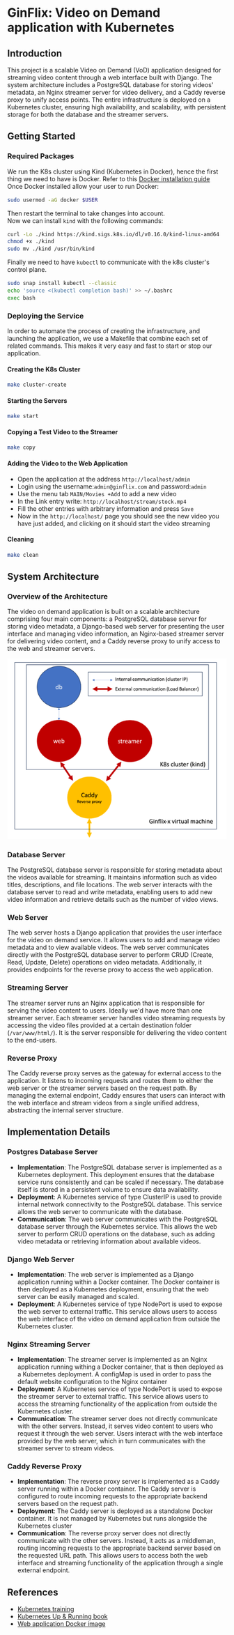 # GinFlix: Video on Demand application with Kubernetes


## Introduction
This project is a scalable Video on Demand (VoD) application designed for streaming video content through a web interface built with Django. The system architecture includes a PostgreSQL database for storing videos' metadata, an Nginx streamer server for video delivery, and a Caddy reverse proxy to unify access points. The entire infrastructure is deployed on a Kubernetes cluster, ensuring high availability, and scalability, with persistent storage for both the database and the streamer servers.

## Getting Started
### Required Packages
We run the K8s cluster using Kind (Kubernetes in Docker), hence the first thing we need to have is Docker. Refer to this [Docker installation guide](https://docs.docker.com/engine/install/)  
Once Docker installed allow your user to run Docker:
```bash
sudo usermod -aG docker $USER
```
Then restart the terminal to take changes into account.  
Now we can install `kind` with the following commands:
```bash
curl -Lo ./kind https://kind.sigs.k8s.io/dl/v0.16.0/kind-linux-amd64
chmod +x ./kind
sudo mv ./kind /usr/bin/kind
```
Finally we need to have `kubectl` to communicate with the k8s cluster's control plane.
```bash
sudo snap install kubectl --classic
echo 'source <(kubectl completion bash)' >> ~/.bashrc
exec bash
```
### Deploying the Service
In order to automate the process of creating the infrastructure, and launching the application, we use a Makefile that combine each set of related commands. This makes it very easy and fast to start or stop our application.
#### Creating the K8s Cluster
```bash
make cluster-create
```
#### Starting the Servers
```bash
make start
```
#### Copying a Test Video to the Streamer
```bash
make copy
```
#### Adding the Video to the Web Application
- Open the application at the address `http://localhost/admin`
- Login using the username:`admin@ginflix.com` and password:`admin`
- Use the menu tab `MAIN/Movies +Add` to add a new video
- In the Link entry write: `http://localhost/stream/stock.mp4`
- Fill the other entries with arbitrary information and press `Save`
- Now in the `http://localhost/` page you should see the new video you have just added, and clicking on it should start the video streaming
#### Cleaning
```bash
make clean
```

## System Architecture
### Overview of the Architecture
The video on demand application is built on a scalable architecture comprising four main components: a PostgreSQL database server for storing video metadata, a Django-based web server for presenting the user interface and managing video information, an Nginx-based streamer server for delivering video content, and a Caddy reverse proxy to unify access to the web and streamer servers.

![architecture](./assets/architecture.png)
### Database Server
The PostgreSQL database server is responsible for storing metadata about the videos available for streaming. It maintains information such as video titles, descriptions, and file locations. The web server interacts with the database server to read and write metadata, enabling users to add new video information and retrieve details such as the number of video views.
### Web Server
The web server hosts a Django application that provides the user interface for the video on demand service. It allows users to add and manage video metadata and to view available videos. The web server communicates directly with the PostgreSQL database server to perform CRUD (Create, Read, Update, Delete) operations on video metadata. Additionally, it provides endpoints for the reverse proxy to access the web application.
### Streaming Server
The streamer server runs an Nginx application that is responsible for serving the video content to users. Ideally we'd have more than one streamer server. Each streamer server handles video streaming requests by accessing the video files provided at a certain destination folder (`/var/www/html/`). It is the server responsible for delivering the video content to the end-users.
### Reverse Proxy
The Caddy reverse proxy serves as the gateway for external access to the application. It listens to incoming requests and routes them to either the web server or the streamer servers based on the request path. By managing the external endpoint, Caddy ensures that users can interact with the web interface and stream videos from a single unified address, abstracting the internal server structure.

## Implementation Details
### Postgres Database Server
- **Implementation**: The PostgreSQL database server is implemented as a Kubernetes deployment. This deployment ensures that the database service runs consistently and can be scaled if necessary. The database itself is stored in a persistent volume to ensure data availability.
- **Deployment**: A Kubernetes service of type ClusterIP is used to provide internal network connectivity to the PostgreSQL database. This service allows the web server to communicate with the database.
- **Communication**: The web server communicates with the PostgreSQL database server through the Kubernetes service. This allows the web server to perform CRUD operations on the database, such as adding video metadata or retrieving information about available videos.
### Django Web Server
- **Implementation**: The web server is implemented as a Django application running within a Docker container. The Docker container is then deployed as a Kubernetes deployment, ensuring that the web server can be easily managed and scaled.
- **Deployment**: A Kubernetes service of type NodePort is used to expose the web server to external traffic. This service allows users to access the web interface of the video on demand application from outside the Kubernetes cluster.
### Nginx Streaming Server
- **Implementation**: The streamer server is implemented as an Nginx application running withing a Docker container, that is then deployed as a Kubernetes deployment. A configMap is used in order to pass the default website configuration to the Nginx container
- **Deployment**: A Kubernetes service of type NodePort is used to expose the streamer server to external traffic. This service allows users to access the streaming functionality of the application from outside the Kubernetes cluster.
- **Communication**: The streamer server does not directly communicate with the other servers. Instead, it serves video content to users who request it through the web server. Users interact with the web interface provided by the web server, which in turn communicates with the streamer server to stream videos.
### Caddy Reverse Proxy
- **Implementation**: The reverse proxy server is implemented as a Caddy server running within a Docker container. The Caddy server is configured to route incoming requests to the appropriate backend servers based on the request path.
- **Deployment**: The Caddy server is deployed as a standalone Docker container. It is not managed by Kubernetes but runs alongside the Kubernetes cluster
- **Communication**: The reverse proxy server does not directly communicate with the other servers. Instead, it acts as a middleman, routing incoming requests to the appropriate backend server based on the requested URL path. This allows users to access both the web interface and streaming functionality of the application through a single external endpoint.

## References
- [Kubernetes training](https://gitlab.telecom-paris.fr/jean-louis.rougier/k8s-hands-on-training)
- [Kubernetes Up & Running book](https://www.oreilly.com/library/view/kubernetes-up-and/9781098110192/)
- [Web application Docker image](https://hub.docker.com/r/gintelecom/ginflix)